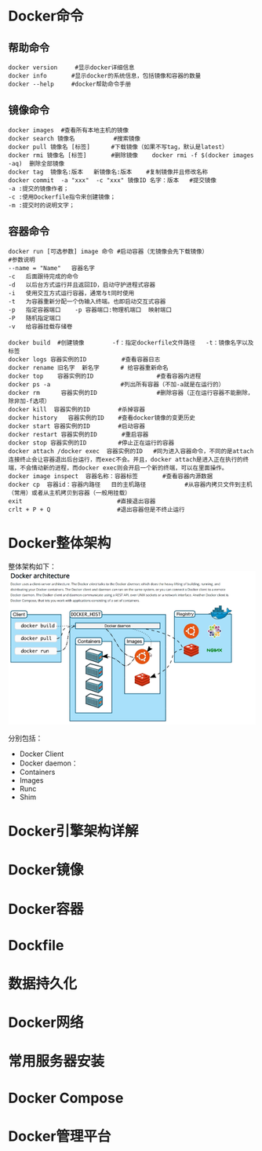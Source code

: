 

# Docker命令

## 帮助命令

```shell
docker version     #显示docker详细信息
docker info       #显示docker的系统信息，包括镜像和容器的数量
docker --help     #docker帮助命令手册
```

## 镜像命令

```shell
docker images  #查看所有本地主机的镜像
docker search 镜像名           #搜索镜像
docker pull 镜像名 [标签]      #下载镜像（如果不写tag，默认是latest）
docker rmi 镜像名 [标签]       #删除镜像    docker rmi -f $(docker images -aq)  删除全部镜像
docker tag  镜像名:版本   新镜像名:版本    #复制镜像并且修改名称
docker commit  -a "xxx"  -c "xxx" 镜像ID 名字：版本   #提交镜像 
-a :提交的镜像作者；
-c :使用Dockerfile指令来创建镜像；
-m :提交时的说明文字；
```

## 容器命令

```shell
docker run [可选参数] image 命令 #启动容器（无镜像会先下载镜像）
#参数说明
--name = "Name"   容器名字
-c   后面跟待完成的命令
-d   以后台方式运行并且返回ID，启动守护进程式容器
-i   使用交互方式运行容器，通常与t同时使用
-t   为容器重新分配一个伪输入终端。也即启动交互式容器
-p   指定容器端口    -p 容器端口:物理机端口  映射端口
-P   随机指定端口
-v   给容器挂载存储卷

docker build  #创建镜像        -f：指定dockerfile文件路径   -t：镜像名字以及标签
docker logs 容器实例的ID          #查看容器日志
docker rename 旧名字  新名字      # 给容器重新命名
docker top    容器实例的ID                  #查看容器内进程
docker ps -a                    #列出所有容器（不加-a就是在运行的）
docker rm      容器实例的ID                 #删除容器（正在运行容器不能删除，除非加-f选项）
docker kill  容器实例的ID        #杀掉容器
docker history   容器实例的ID    #查看docker镜像的变更历史
docker start 容器实例的ID        #启动容器
docker restart 容器实例的ID       #重启容器
docker stop 容器实例的ID         #停止正在运行的容器
docker attach /docker exec  容器实例的ID   #同为进入容器命令，不同的是attach连接终止会让容器退出后台运行，而exec不会。并且，docker attach是进入正在执行的终端，不会情动新的进程，而docker exec则会开启一个新的终端，可以在里面操作。
docker image inspect  容器名称：容器标签       #查看容器内源数据
docker cp  容器id：容器内路径   目的主机路径           #从容器内拷贝文件到主机（常用）或者从主机拷贝到容器（一般用挂载）
exit                           #直接退出容器 
crlt + P + Q                   #退出容器但是不终止运行
```







# Docker整体架构

整体架构如下：
![](./assets/docker-0001.PNG)

分别包括：

-  Docker Client
- Docker daemon：
- Containers
- Images
- Runc
- Shim





# Docker引擎架构详解





# Docker镜像









# Docker容器







# Dockfile





# 数据持久化





# Docker网络







# 常用服务器安装





#  Docker Compose



# Docker管理平台







